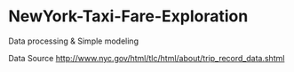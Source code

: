 # NewYork-Taxi-Fare-Exploration
Data processing &amp; Simple modeling

Data Source
http://www.nyc.gov/html/tlc/html/about/trip_record_data.shtml
